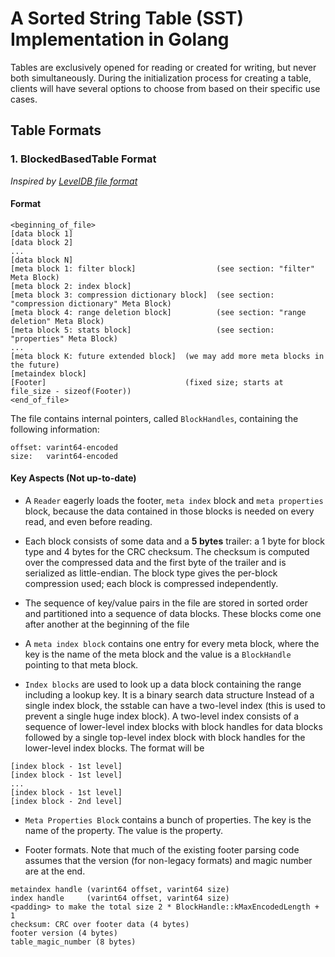 # A Sorted String Table (SST) Implementation in Golang

Tables are exclusively opened for reading or created for writing, but never both simultaneously.
During the initialization process for creating a table, clients will have several options to choose 
from based on their specific use cases.

## Table Formats 

### 1. BlockedBasedTable Format 

_Inspired by [LevelDB file format](https://github.com/google/leveldb/blob/main/doc/table_format.md)_

#### Format 

```
<beginning_of_file>
[data block 1]
[data block 2]
...
[data block N]
[meta block 1: filter block]                  (see section: "filter" Meta Block)
[meta block 2: index block]
[meta block 3: compression dictionary block]  (see section: "compression dictionary" Meta Block)
[meta block 4: range deletion block]          (see section: "range deletion" Meta Block)
[meta block 5: stats block]                   (see section: "properties" Meta Block)
...
[meta block K: future extended block]  (we may add more meta blocks in the future)
[metaindex block]
[Footer]                               (fixed size; starts at file_size - sizeof(Footer))
<end_of_file>
```

The file contains internal pointers, called `BlockHandles`, containing the following information:
```
offset: varint64-encoded
size:   varint64-encoded
```

#### Key Aspects (Not up-to-date)
- A `Reader` eagerly loads the footer, `meta index` block and `meta properties` block,
because the data contained in those blocks is needed on every read, and even before reading. 

- Each block consists of some data and a **5 bytes** trailer: a 1 byte for block type and
4 bytes for the CRC checksum. The checksum is computed over the compressed data and the first byte of the trailer
and is serialized as little-endian. The block type gives the per-block compression used; each block is compressed
independently.

- The sequence of key/value pairs in the file are stored in sorted order and partitioned into a sequence of data blocks. 
These blocks come one after another at the beginning of the file

- A `meta index block` contains one entry for every meta block, where the key is the name of the meta block and the value 
is a `BlockHandle` pointing to that meta block.

- `Index blocks` are used to look up a data block containing the range including a lookup key. It is a binary search data structure
Instead of a single index block, the sstable can have a two-level index (this is used to prevent a single huge index block). 
A two-level index consists of a sequence of lower-level index blocks with block handles for data blocks
followed by a single top-level index block with block handles for the lower-level index blocks. The format will be 
```
[index block - 1st level]
[index block - 1st level]
...
[index block - 1st level]
[index block - 2nd level]
```

-  `Meta Properties Block` contains a bunch of properties. The key is the name of the property. The value is the property.

- Footer formats. Note that much of the existing footer parsing code assumes that the version (for non-legacy formats) 
and magic number are at the end.

```
metaindex handle (varint64 offset, varint64 size)
index handle     (varint64 offset, varint64 size)
<padding> to make the total size 2 * BlockHandle::kMaxEncodedLength + 1
checksum: CRC over footer data (4 bytes)
footer version (4 bytes)
table_magic_number (8 bytes)
```